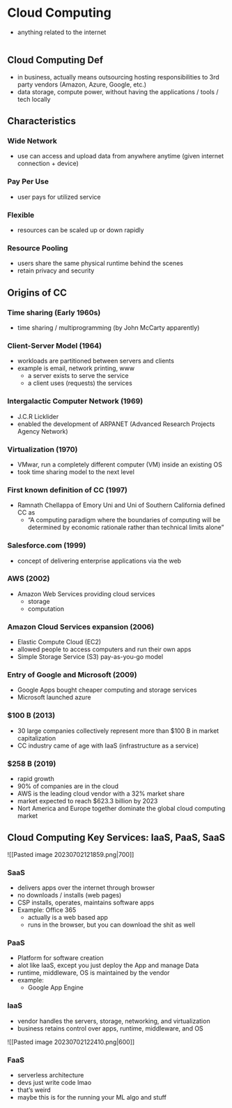 # Cloud Computing
- anything related to the internet
```toc
```

## Cloud Computing Def
- in business, actually means outsourcing hosting responsibilities to 3rd party vendors (Amazon, Azure, Google, etc.)
- data storage, compute power, without having the applications / tools / tech locally

## Characteristics

### Wide Network
- use can access and upload data from anywhere anytime (given internet connection + device)

### Pay Per Use
- user pays for utilized service

### Flexible 
- resources can be scaled up or down rapidly

### Resource Pooling
- users share the same physical runtime behind the scenes
- retain privacy and security


## Origins of CC

### Time sharing (Early 1960s)
- time sharing / multiprogramming (by John McCarty apparently)

### Client-Server Model (1964) 
- workloads are partitioned between servers and clients
- example is email, network printing, www
	- a server exists to serve the service
	- a client uses (requests) the services

### Intergalactic Computer Network (1969)
- J.C.R Licklider
- enabled the development of ARPANET (Advanced Research Projects Agency Network)

### Virtualization (1970)
- VMwar, run a completely different computer (VM) inside an existing OS
- took time sharing model to the next level

### First known definition of CC (1997)
- Ramnath Chellappa of Emory Uni and Uni of Southern California defined CC as
	- “A computing paradigm where the boundaries of computing will be determined by economic 
	  rationale rather than technical limits alone”

### Salesforce.com (1999) 
- concept of delivering enterprise applications via the web

### AWS (2002)
- Amazon Web Services providing cloud services
	- storage
	- computation

### Amazon Cloud Services expansion (2006)
- Elastic Compute Cloud (EC2)
- allowed people to access computers and run their own apps
- Simple Storage Service (S3) pay-as-you-go model

### Entry of Google and Microsoft (2009)
- Google Apps bought cheaper computing and storage services
- Microsoft launched azure

### \$100 B (2013)
- 30 large companies collectively represent more than \$100 B in market capitalization
- CC industry came of age with IaaS (infrastructure as a service)

### \$258 B (2019)
- rapid growth
- 90% of companies are in the cloud
- AWS is the leading cloud vendor with a 32% market share
- market expected to reach \$623.3 billion by 2023
- Nort America and Europe together dominate the global cloud computing market

## Cloud Computing Key Services: IaaS, PaaS, SaaS

![[Pasted image 20230702121859.png|700]]

### SaaS
- delivers apps over the internet through browser
- no downloads / installs (web pages)
- CSP installs, operates, maintains software apps
- Example: Office 365
	- actually is a web based app
	- runs in the browser, but you can download the shit as well

### PaaS
- Platform for software creation
- alot like IaaS, except you just deploy the App and manage Data
- runtime, middleware, OS is maintained by the vendor
- example: 
	- Google App Engine


### IaaS
- vendor handles the servers, storage, networking, and virtualization
- business retains control over apps, runtime, middleware, and OS


![[Pasted image 20230702122410.png|600]]

### FaaS
- serverless architecture
- devs just write code lmao
- that’s weird
- maybe this is for the running your ML algo and stuff